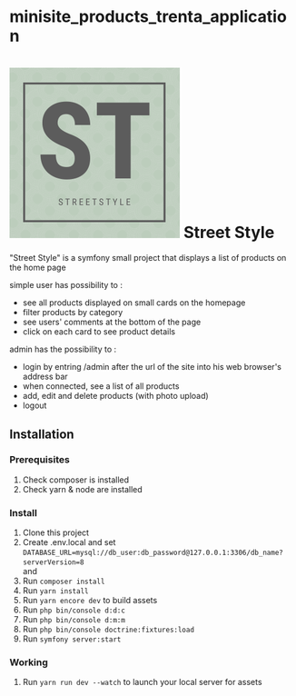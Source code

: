 # minisite_products_trenta_application

# ![Logo Site](assets/images/logo.png) Street Style

"Street Style" is a symfony small project that displays a list of products on the home page

simple user has possibility to :
- see all products displayed on small cards on the homepage
- filter products by category
- see users' comments at the bottom of the page
- click on each card to see product details 

admin has the possibility to :
- login by entring /admin after the url of the site into his web browser's address bar
- when connected, see a list of all products
- add, edit and delete products (with photo upload)
- logout

## Installation

### Prerequisites

1. Check composer is installed
2. Check yarn & node are installed

### Install

1. Clone this project
2. Create .env.local and set `DATABASE_URL=mysql://db_user:db_password@127.0.0.1:3306/db_name?serverVersion=8` <br> and 
3. Run `composer install`
4. Run `yarn install`
5. Run `yarn encore dev` to build assets
6. Run `php bin/console d:d:c`
7. Run `php bin/console d:m:m`
8. Run `php bin/console doctrine:fixtures:load`
9. Run `symfony server:start`

### Working

1. Run `yarn run dev --watch` to launch your local server for assets

